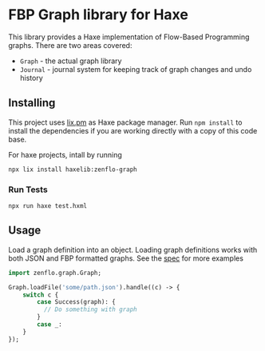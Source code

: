 FBP Graph library for Haxe
================================

This library provides a Haxe implementation of Flow-Based Programming graphs. There are two areas covered:

* `Graph` - the actual graph library
* `Journal` - journal system for keeping track of graph changes and undo history

## Installing

This project uses [lix.pm](https://github.com/lix-pm/lix.client) as Haxe package manager.
Run `npm install` to install the dependencies if you are working directly with a copy of this code base.

For haxe projects, intall by running 
```
npx lix install haxelib:zenflo-graph
```

### Run Tests
```
npx run haxe test.hxml
```

## Usage

Load a graph definition into an object. Loading graph definitions works with both JSON and FBP formatted graphs.
See the [spec](src/zenflo/spec/graph/Graph.hx) for more examples
```hx
import zenflo.graph.Graph;

Graph.loadFile('some/path.json').handle((c) -> {
    switch c {
        case Success(graph): {
          // Do something with graph
        }
        case _:
	}
});
```


